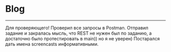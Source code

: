 # Blog
____
Для проверяющего! Проверил все запросы в  Postman.  Отправил задание и закралась мысль, что REST  не нужен был по заданию, а достаточно было протестировать в main))
но я не уверен) Постарался дать имена screencasts информативными. 
